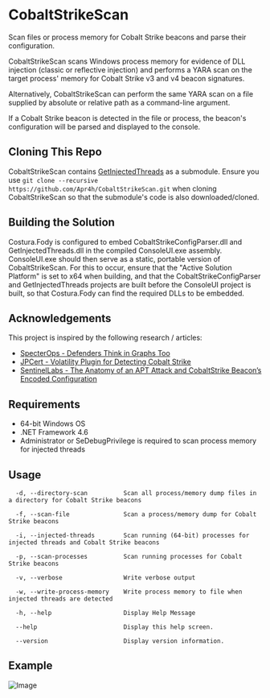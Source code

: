 # CobaltStrikeScan
Scan files or process memory for Cobalt Strike beacons and parse their configuration.

CobaltStrikeScan scans Windows process memory for evidence of DLL injection (classic or reflective injection) and performs a YARA scan on the target process' memory for Cobalt Strike v3 and v4 beacon signatures. 

Alternatively, CobaltStrikeScan can perform the same YARA scan on a file supplied by absolute or relative path as a command-line argument.

If a Cobalt Strike beacon is detected in the file or process, the beacon's configuration will be parsed and displayed to the console.

## Cloning This Repo
CobaltStrikeScan contains [GetInjectedThreads](https://github.com/Apr4h/GetInjectedThreads) as a submodule. Ensure you use `git clone --recursive https://github.com/Apr4h/CobaltStrikeScan.git` when cloning CobaltStrikeScan so that the submodule's code is also downloaded/cloned.

## Building the Solution
Costura.Fody is configured to embed CobaltStrikeConfigParser.dll and GetInjectedThreads.dll in the compiled ConsoleUI.exe assembly. ConsoleUI.exe should then serve as a static, portable version of CobaltStrikeScan. For this to occur, ensure that the "Active Solution Platform" is set to x64 when building, and that the CobaltStrikeConfigParser and GetInjectedThreads projects are built before the ConsoleUI project is built, so that Costura.Fody can find the required DLLs to be embedded.

## Acknowledgements
This project is inspired by the following research / articles:
- [SpecterOps - Defenders Think in Graphs Too](https://posts.specterops.io/defenders-think-in-graphs-too-part-1-572524c71e91)
- [JPCert - Volatility Plugin for Detecting Cobalt Strike](https://blogs.jpcert.or.jp/en/2018/08/volatility-plugin-for-detecting-cobalt-strike-beacon.html)
- [SentinelLabs - The Anatomy of an APT Attack and CobaltStrike Beacon’s Encoded Configuration](https://labs.sentinelone.com/the-anatomy-of-an-apt-attack-and-cobaltstrike-beacons-encoded-configuration)

## Requirements
- 64-bit Windows OS
- .NET Framework 4.6
- Administrator or SeDebugPrivilege is required to scan process memory for injected threads

## Usage
```
  -d, --directory-scan          Scan all process/memory dump files in a directory for Cobalt Strike beacons

  -f, --scan-file               Scan a process/memory dump for Cobalt Strike beacons

  -i, --injected-threads        Scan running (64-bit) processes for injected threads and Cobalt Strike beacons

  -p, --scan-processes          Scan running processes for Cobalt Strike beacons

  -v, --verbose                 Write verbose output

  -w, --write-process-memory    Write process memory to file when injected threads are detected

  -h, --help                    Display Help Message

  --help                        Display this help screen.

  --version                     Display version information.
```

## Example
![Image](./cobaltstrikescan_procdump_example.PNG)

